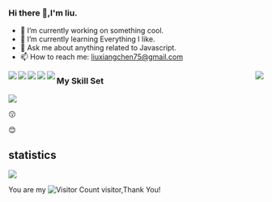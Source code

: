 
### Hi there 👋,I'm liu.

- 🔭 I’m currently working on something cool.
- 🌱 I’m currently learning Everything I like.
- 💬 Ask me about anything related to Javascript.
- 📫 How to reach me: liuxiangchen75@gmail.com


<a href="https://github-readme-stats.vercel.app/api/top-langs/?username=lovemyFamilyFovever&layout=compact&theme=tokyonight">
  <img align="left" src="https://github-readme-stats.vercel.app/api/top-langs/?username=lovemyFamilyFovever&layout=compact&theme=tokyonight" />
</a>


<a href="https://github-readme-stats.vercel.app/api?username=lovemyFamilyFovever&show_icons=true&theme=highcontrast">
  <img align="right" src="https://github-readme-stats.vercel.app/api?username=lovemyFamilyFovever&show_icons=true&theme=highcontrast" />
</a>


<a href="https://github-readme-stats.vercel.app/api/pin/?username=lovemyFamilyFovever&repo=myblig">
  <img align="left" src="https://github-readme-stats.vercel.app/api/pin/?username=lovemyFamilyFovever&repo=myblig" />
</a>

<a href="https://github-readme-stats.vercel.app/api/pin/?username=lovemyFamilyFovever&repo=map">
  <img align="left" src="https://github-readme-stats.vercel.app/api/pin/?username=lovemyFamilyFovever&repo=map" />
</a>

<a href="https://github-readme-stats.vercel.app/api/pin/?username=lovemyFamilyFovever&repo=Transformation-of-XML-and-SHP">
  <img align="left" src="https://github-readme-stats.vercel.app/api/pin/?username=lovemyFamilyFovever&repo=Transformation-of-XML-and-SHP" />
</a>

<a href="https://github-readme-stats.vercel.app/api/pin/?username=lovemyFamilyFovever&repo=editor">
  <img align="left" src="https://github-readme-stats.vercel.app/api/pin/?username=lovemyFamilyFovever&repo=editor" />
</a>


### My Skill Set

![](https://img.shields.io/badge/javascript-Vue-red)


:kissing:

:blush:

## statistics


[![](https://github-readme-activity-graph.vercel.app/graph?username=lovemyFamilyFovever&custom_title=study_record&hide_border=true&theme=github)](https://github.com/lovemyFamilyFovever/github-readme-activity-graph)




You are my ![Visitor Count](https://profile-counter.glitch.me/lovemyFamilyFovever/count.svg) visitor,Thank You! 
